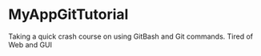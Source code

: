 # MyAppGitTutorial
Taking a quick crash course on using GitBash and Git commands. Tired of Web and GUI
